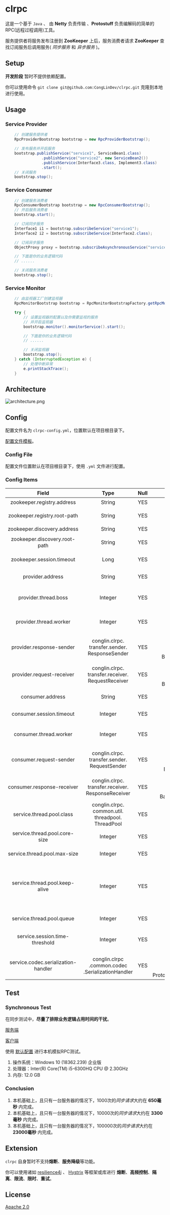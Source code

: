 # clrpc

这是一个基于 `Java` 、 由 **Netty** 负责传输 、**Protostuff** 负责编解码的简单的RPC(远程过程调用)工具。

服务提供者将服务发布注册到 **ZooKeeper** 上后，服务消费者请求 **ZooKeeper** 查找订阅服务后调用服务( *同步服务* 和 *异步服务* )。

## Setup

**开发阶段** 暂时不提供依赖配置。

你可以使用命令 `git clone git@github.com:CongLinDev/clrpc.git` 克隆到本地进行使用。

## Usage

### Service Provider

```java
    // 创建服务提供者
    RpcProviderBootstrap bootstrap = new RpcProviderBootstrap();

    // 发布服务并开启服务
    bootstrap.publishService("service1", ServiceBean1.class)
                .publishService("service2", new ServiceBean2())
                .publishService(Interface3.class, Implement3.class)
                .start();
    // 关闭服务
    bootstrap.stop();

```

### Service Consumer

```java
    // 创建服务消费者
    RpcConsumerBootstrap bootstrap = new RpcConsumerBootstrap();
    // 开启服务消费者
    bootstrap.start();

    // 订阅同步服务
    Interface1 i1 = bootstrap.subscribeService("service1");
    Interface2 i2 = bootstrap.subscribeService(Interface2.class);

    // 订阅异步服务
    ObjectProxy proxy = bootstrap.subscribeAsynchronousService("service3");

    // 下面是你的业务逻辑代码
    // ......

    // 关闭服务消费者
    bootstrap.stop();
```

### Service Monitor

```java
    // 由监视器工厂创建监视器
    RpcMonitorBootstrap bootstrap = RpcMonitorBootstrapFactory.getRpcMonitorBootstrap(MonitorType.CONSOLE);

    try {
        // 设置监视器的配置以及你需要监视的服务
        // 并开启监视器
        bootstrap.monitor().monitorService().start();

        // 下面是你的业务逻辑代码
        // ......

        // 关闭监视器
        bootstrap.stop();
    } catch (InterruptedException e) {
        // 处理中断异常
        e.printStackTrace();
    }
```

## Architecture

![architecture.png](https://i.loli.net/2019/08/21/Olznx6P2HImWqgX.png)

## Config

配置文件名为 `clrpc-config.yml`，位置默认在项目根目录下。

[配置文件模板](https://github.com/CongLinDev/clrpc/blob/master/clrpc-config.yml)。

### Config File

配置文件位置默认在项目根目录下，使用 `.yml` 文件进行配置。

### Config Items

| Field | Type | Null | Default | Remark |
| :------: | :------: | :------: | :------: | :------: |
| zookeeper.registry.address | String | YES | localhost:2181 | 服务注册地址 |
| zookeeper.registry.root-path | String | YES | /clrpc | 服务注册根节点 |
| zookeeper.discovery.address | String | YES | localhost:2181 | 服务搜索地址 |
| zookeeper.discovery.root-path | String | YES | /clrpc | 服务搜索根节点 |
| zookeeper.session.timeout | Long | YES | 5000 | 超时时间，单位为毫秒 |
| provider.address | String | YES | localhost:5100 | 服务提供者地址 |
| provider.thread.boss | Integer | YES | 1 | 服务提供者的bossGroup线程数 |
| provider.thread.worker | Integer | YES | 4 | 服务提供者的workerGroup线程数 |
| provider.response-sender | conglin.clrpc.<br>transfer.sender.<br>ResponseSender | YES | conglin.clrpc.<br>transfer.<br>sender.<br>BasicResponseSender | 回复发送器 |
| provider.request-receiver | conglin.clrpc.<br>transfer.receiver.<br>RequestReceiver | YES | conglin.clrpc.<br>transfer.<br>receiver.<br>BasicRequestReceiver | 请求接收器 |
| consumer.address | String | YES | localhost:5200 | 服务使用者地址 |
| consumer.session.timeout | Integer | YES | 5000 | 超时时间，单位为毫秒 |
| consumer.thread.worker | Integer | YES | 4 | 服务使用者的workerGroup线程数 |
| consumer.request-sender | conglin.clrpc.<br>transfer.sender.<br>RequestSender | YES | conglin.clrpc.<br>transfer.<br>sender.<br>BasicRequestSender | 请求发送器 |
| consumer.response-receiver | conglin.clrpc.<br>transfer.receiver.<br>ResponseReceiver | YES |conglin.clrpc.<br>transfer.<br>receiver.<br>BasicResponseReceiver | 回复接收器 |
| service.thread.pool.class | conglin.clrpc.<br>common.util.<br>threadpool.<br>ThreadPool | YES | conglin.clrpc.<br>common.util.<br>threadpool.<br>FixedThreadPool | 业务线程池 |
| service.thread.pool.core-size | Integer | YES | 5 | 业务线程池核心线程数 |
| service.thread.pool.max-size | Integer | YES | 10 | 业务线程池最大线程数 |
| service.thread.pool.keep-alive | Integer | YES | 1000 | 当线程数大于核心时，多余空闲线程在终止之前等待新任务的最长时间 |
| service.thread.pool.queue | Integer | YES | 10 | 业务线程池队列数 |
| service.session.time-threshold | Integer | YES | 5000 | 响应时间阈值，单位为毫秒 |
| service.codec.serialization-handler | conglin.clrpc<br>.common.codec<br>.SerializationHandler | YES | conglin.clrpc.<br>common.codec.<br>protostuff.<br>ProtostuffSerializationHandler | 序列化处理器，默认使用 Protostuff |

## Test

### Synchronous Test

在同步测试中，**尽量了排除业务逻辑占用时间的干扰**。

[服务端](https://github.com/CongLinDev/clrpc/blob/master/src/test/java/conglin/clrpc/test/benchmark/sync/SyncProviderTimeTest.java)

[客户端](https://github.com/CongLinDev/clrpc/blob/master/src/test/java/conglin/clrpc/test/benchmark/sync/SyncConsumerTimeTest.java)

使用 [默认配置](https://github.com/CongLinDev/clrpc/blob/master/clrpc-config.yml) 进行本机模拟RPC测试。

1. 操作系统：Windows 10 (18362.239) 企业版
2. 处理器：Inter(R) Core(TM) i5-6300HQ CPU @ 2.30GHz
3. 内存: 12.0 GB

### Conclusion

1. 本机基础上，且只有一台服务器的情况下，1000次的*同步请求*大约在 **650毫秒** 内完成。
2. 本机基础上，且只有一台服务器的情况下，10000次的*同步请求*大约在 **3300毫秒** 内完成。
3. 本机基础上，且只有一台服务器的情况下，100000次的*同步请求*大约在 **23000毫秒** 内完成。

## Extension

`clrpc` 自身暂时不支持**熔断**、**服务降级**等功能。

你可以使用诸如 [resilience4j](https://github.com/resilience4j/resilience4j) 、 [Hystrix](https://github.com/Netflix/Hystrix) 等框架或库进行 **熔断**、**高频控制**、**隔离**、**限流**、**限时**、**重试**。

## License

[Apache 2.0](http://apache.org/licenses/LICENSE-2.0)

